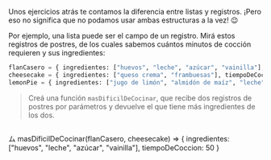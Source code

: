 Unos ejercicios atrás te contamos la diferencia entre listas y registros. ¡Pero eso no significa que no podamos usar ambas estructuras a la vez! :wink:

Por ejemplo, una lista puede ser el campo de un registro. Mirá estos registros de postres, de los cuales sabemos cuántos minutos de cocción requieren y sus ingredientes:

```python
flanCasero = { ingredientes: ["huevos", "leche", "azúcar", "vainilla"], tiempoDeCoccion: 50 }
cheesecake = { ingredientes: ["queso crema", "frambuesas"], tiempoDeCoccion: 80 }
lemonPie = { ingredientes: ["jugo de limón", "almidón de maíz", "leche", "huevos"], tiempoDeCoccion: 65 }
```

> Creá una función `masDificilDeCocinar`, que recibe dos registros de postres por parámetros y devuelve el que tiene más ingredientes de los dos.

> ```python
ム masDificilDeCocinar(flanCasero, cheesecake)
=> { ingredientes: ["huevos", "leche", "azúcar", "vainilla"], tiempoDeCoccion: 50 }
```
